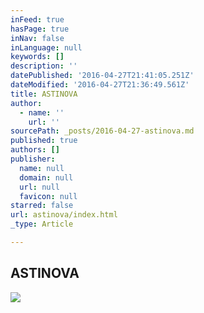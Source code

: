 ```yaml
---
inFeed: true
hasPage: true
inNav: false
inLanguage: null
keywords: []
description: ''
datePublished: '2016-04-27T21:41:05.251Z'
dateModified: '2016-04-27T21:36:49.561Z'
title: ASTINOVA
author:
  - name: ''
    url: ''
sourcePath: _posts/2016-04-27-astinova.md
published: true
authors: []
publisher:
  name: null
  domain: null
  url: null
  favicon: null
starred: false
url: astinova/index.html
_type: Article

---
```

## ASTINOVA
![](https://s3-us-west-2.amazonaws.com/the-grid-img/p/2b301d0e622b5e6661b915db86daccb2c4e4c448.png)